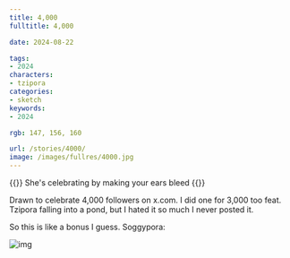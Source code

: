 ```yaml
---
title: 4,000
fulltitle: 4,000

date: 2024-08-22

tags:
- 2024
characters:
- tzipora
categories:
- sketch
keywords:
- 2024

rgb: 147, 156, 160

url: /stories/4000/
image: /images/fullres/4000.jpg
---
```

{{<note caption>}}
She's celebrating by making your ears bleed
{{</note>}}

Drawn to celebrate 4,000 followers on x.com. I did one for 3,000 too feat. Tzipora falling into a pond, but I hated it so much I never posted it.

So this is like a bonus I guess. Soggypora:

![img](/images/fullres/3000.jpg)
